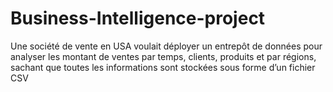 # Business-Intelligence-project
Une société de vente en USA voulait déployer un entrepôt de données pour analyser les montant de ventes par temps, clients, produits et par régions, sachant que toutes les informations sont stockées sous forme d’un fichier CSV 
